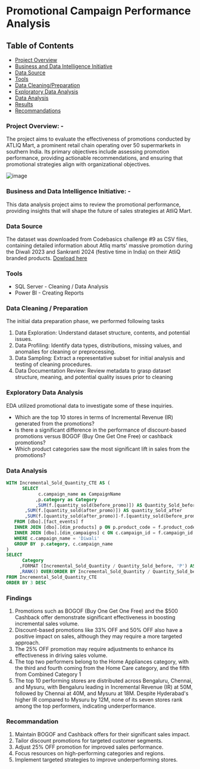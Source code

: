 # Promotional Campaign Performance Analysis

## Table of Contents 
- [Project Overview](project-overview)
- [Business and Data Intelligence Initiative](business-and-data-intelligence-initiative)
- [Data Source](data-source)
- [Tools](tools)
- [Data Cleaning/Preparation](data-cleaning/preparation)
- [Exploratory Data Analysis](exploratory-data-analysis)
- [Data Analysis](data-analysis)
- [Results](results)
- [Recommandations](recommandations)

### Project Overview: -
The project aims to evaluate the effectiveness of promotions conducted by ATLIQ Mart, a prominent retail chain operating over 50 supermarkets in southern India. Its primary objectives include assessing promotion performance, providing actionable recommendations, and ensuring that promotional strategies align with organizational objectives.

![image](https://github.com/AxmedGabtan/Analysis-of-Promotional-Campaigns-with-Actionable-Insights/assets/121066015/79bdc716-76e1-42a6-81e7-fd4c9fa21116)



### Business and Data Intelligence Initiative: - 
This data analysis project aims to review the promotional performance, providing insights that will shape the future of sales strategies at AtliQ Mart.

### Data Source
The dataset was downloaded from Codebasics challenge #9 as CSV files, containing detailed information about Atliq marts' massive promotion during the Diwali 2023 and Sankranti 2024 (festive time in India) on their AtliQ branded products. [Dowload here](https://codebasics.io/challenge/codebasics-resume-project-challenge)
### Tools 
- SQL Server - Cleaning / Data Analysis 
- Power BI  - Creating Reports

### Data Cleaning / Preparation 
The initial data preparation phase, we performed following tasks 
1. Data Exploration: Understand dataset structure, contents, and potential issues.
2. Data Profiling: Identify data types, distributions, missing values, and anomalies for cleaning or preprocessing.
3. Data Sampling: Extract a representative subset for initial analysis and testing of cleaning procedures.
4. Data Documentation Review: Review metadata to grasp dataset structure, meaning, and potential quality issues prior to cleaning

### Exploratory Data Analysis
EDA utilized promotional data to investigate some of these inquiries.

- Which are the top 10 stores in terms of Incremental Revenue (IR) generated from the promotions?
- Is there a significant difference in the performance of discount-based promotions versus BOGOF (Buy One Get One Free) or cashback promotions?
- Which product categories saw the most significant lift in sales from the promotions?
  
### Data Analysis 
``` SQL
WITH Incremental_Sold_Quantity_CTE AS (
      SELECT
            c.campaign_name as CampaignName 
           ,p.category as Category
           ,SUM(f.[quantity_sold(before_promo)]) AS Quantity_Sold_before 
	   ,SUM(f.[quantity_sold(after_promo)]) AS quantity_Sold_after
	   ,SUM(f.[quantity_sold(after_promo)]-f.[quantity_sold(before_promo)]) AS Incremental_Sold_Quantity
   FROM [dbo].[fact_events] f
   INNER JOIN [dbo].[dim_products] p ON p.product_code = f.product_code 
   INNER JOIN [dbo].[dim_campaigns] c ON c.campaign_id = f.campaign_id
   WHERE c.campaign_name = 'Diwali'	  
   GROUP BY  p.category, c.campaign_name 
)
SELECT
      Category
     ,FORMAT (Incremental_Sold_Quantity / Quantity_Sold_before, 'P') AS 'ISU%'
     ,RANK() OVER(ORDER BY Incremental_Sold_Quantity / Quantity_Sold_before) AS rank 
FROM Incremental_Sold_Quantity_CTE
ORDER BY 3 DESC

```



### Findings 
1. Promotions such as BOGOF (Buy One Get One Free) and the $500 Cashback offer demonstrate significant effectiveness in boosting incremental sales volume.
2. Discount-based promotions like 33% OFF and 50% OFF also have a positive impact on sales, although they may require a more targeted approach.
3. The 25% OFF promotion may require adjustments to enhance its effectiveness in driving sales volume.
4. The top two performers belong to the Home Appliances category, with the third and fourth coming from the Home Care category, and the fifth from Combined Category 1
5. The top 10 performing stores are distributed across Bengaluru, Chennai, and Mysuru, with Bengaluru leading in Incremental Revenue (IR) at 50M, followed by Chennai at 40M, and Mysuru at 18M. Despite Hyderabad's higher IR compared to Mysuru by 12M, none of its seven stores rank among the top performers, indicating underperformance.

### Recommandation 
1. Maintain BOGOF and Cashback offers for their significant sales impact.
2. Tailor discount promotions for targeted customer segments.
3. Adjust 25% OFF promotion for improved sales performance.
4. Focus resources on high-performing categories and regions.
5. Implement targeted strategies to improve underperforming stores.
















